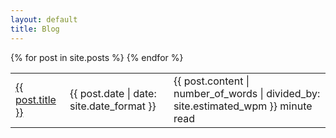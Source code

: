```yaml
---
layout: default
title: Blog
---
```


<table>
    {% for post in site.posts %}
        <tr>
            <td class="blog-post-title"><a href="{{ post.url }}">{{ post.title }}</a></td>
            <td><i class="fas fa-calendar-day"></i> {{ post.date | date: site.date_format }}</td>
            <td><i class="fas fa-stopwatch"></i> {{ post.content | number_of_words | divided_by: site.estimated_wpm }} minute read</td>
        </tr>
    {% endfor %}
</table>
